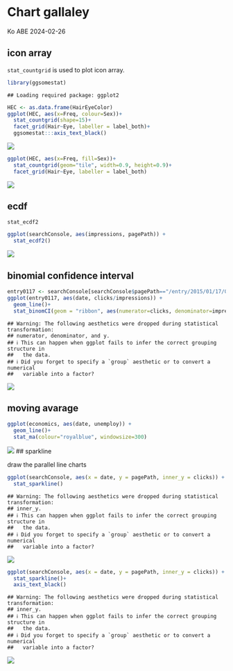 Chart gallaley
================
Ko ABE
2024-02-26

## icon array

`stat_countgrid` is used to plot icon array.

``` r
library(ggsomestat)
```

    ## Loading required package: ggplot2

``` r
HEC <- as.data.frame(HairEyeColor)
ggplot(HEC, aes(x=Freq, colour=Sex))+
  stat_countgrid(shape=15)+
  facet_grid(Hair~Eye, labeller = label_both)+
  ggsomestat:::axis_text_black()
```

![](example_files/figure-gfm/HEC-1.png)<!-- -->

``` r
ggplot(HEC, aes(x=Freq, fill=Sex))+
  stat_countgrid(geom="tile", width=0.9, height=0.9)+
  facet_grid(Hair~Eye, labeller = label_both)
```

![](example_files/figure-gfm/hectile-1.png)<!-- -->

## ecdf

`stat_ecdf2`

``` r
ggplot(searchConsole, aes(impressions, pagePath)) +
  stat_ecdf2()
```

![](example_files/figure-gfm/ecdf2-1.png)<!-- -->

## binomial confidence interval

``` r
entry0117 <- searchConsole[searchConsole$pagePath=="/entry/2015/01/17/064522",]
ggplot(entry0117, aes(date, clicks/impressions)) +
  geom_line()+
  stat_binomCI(geom = "ribbon", aes(numerator=clicks, denominator=impressions), alpha=0.3)
```

    ## Warning: The following aesthetics were dropped during statistical transformation:
    ## numerator, denominator, and y.
    ## ℹ This can happen when ggplot fails to infer the correct grouping structure in
    ##   the data.
    ## ℹ Did you forget to specify a `group` aesthetic or to convert a numerical
    ##   variable into a factor?

![](example_files/figure-gfm/binomCI-1.png)<!-- -->

## moving avarage

``` r
ggplot(economics, aes(date, unemploy)) +
  geom_line()+
  stat_ma(colour="royalblue", windowsize=300)
```

![](example_files/figure-gfm/ma-1.png)<!-- --> \## sparkline

draw the parallel line charts

``` r
ggplot(searchConsole, aes(x = date, y = pagePath, inner_y = clicks)) +
  stat_sparkline()
```

    ## Warning: The following aesthetics were dropped during statistical transformation:
    ## inner_y.
    ## ℹ This can happen when ggplot fails to infer the correct grouping structure in
    ##   the data.
    ## ℹ Did you forget to specify a `group` aesthetic or to convert a numerical
    ##   variable into a factor?

![](example_files/figure-gfm/sparkline-1.png)<!-- -->

``` r
ggplot(searchConsole, aes(x = date, y = pagePath, inner_y = clicks)) +
  stat_sparkline()+
  axis_text_black()
```

    ## Warning: The following aesthetics were dropped during statistical transformation:
    ## inner_y.
    ## ℹ This can happen when ggplot fails to infer the correct grouping structure in
    ##   the data.
    ## ℹ Did you forget to specify a `group` aesthetic or to convert a numerical
    ##   variable into a factor?

![](example_files/figure-gfm/sparkb-1.png)<!-- -->
